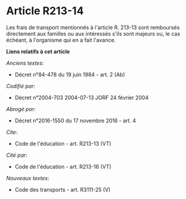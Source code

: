 # Article R213-14

Les frais de transport mentionnés à l'article R. 213-13 sont remboursés directement aux familles ou aux intéressés s'ils sont
majeurs ou, le cas échéant, à l'organisme qui en a fait l'avance.

**Liens relatifs à cet article**

_Anciens textes_:

  - Décret n°84-478 du 19 juin 1984 - art. 2 (Ab)

_Codifié par_:

  - Décret n°2004-703 2004-07-13 JORF 24 février 2004

_Abrogé par_:

  - Décret n°2016-1550 du 17 novembre 2016 - art. 4

_Cite_:

  - Code de l'éducation - art. R213-13 (VT)

_Cité par_:

  - Code de l'éducation - art. R213-16 (VT)

_Nouveaux textes_:

  - Code des transports - art. R3111-25 (V)
